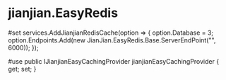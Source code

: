 # jianjian.EasyRedis

#set
 services.AddJianjianRedisCache(option =>
            {
                option.Database = 3;
                option.Endpoints.Add(new JianJian.EasyRedis.Base.ServerEndPoint("", 6000));
            });
            
     
#use
  public IJianjianEasyCachingProvider jianjianEasyCachingProvider { get; set; }

